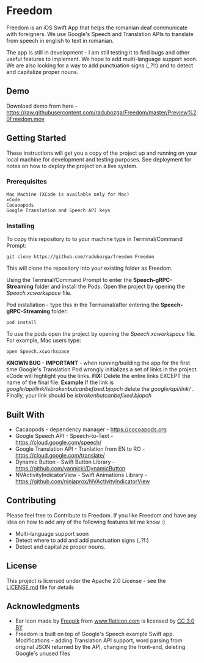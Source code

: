 # Freedom

Freedom is an iOS Swift App that helps the romanian deaf communicate with foreigners. We use Google's Speech and Translation APIs to translate from speech in english to text in romanian.

The app is still in development - I am still testing it to find bugs and other useful features to implement. 
We hope to add multi-language support soon. We are also looking for a way to add punctuation signs (,.?!:) and to detect and capitalize proper nouns. 

## Demo
Download demo from here - https://raw.githubusercontent.com/radubozga/Freedom/master/Preview%20Freedom.mov

## Getting Started

These instructions will get you a copy of the project up and running on your local machine for development and testing purposes. See deployment for notes on how to deploy the project on a live system.


### Prerequisites

```
Mac Machine (XCode is available only for Mac)
xCode
Cacaoapods
Google Translation and Speech API keys
```

### Installing

To copy this repository to to your machine type in Terminal/Command Prompt:
```
git clone https://github.com/radubozga/freedom Freedom
```
This will clone the repository into your existing folder as Freedom.

Using the Terminal/Command Prompt to enter the **Speech-gRPC-Streaming** folder and install the Pods. Open the project by opening the *Speech.xcworkspace* file. 

Pod installation - type this in the Termainal/after entering the **Speech-gRPC-Streaming** folder:
```
pod install
```
To use the pods open the project by opening the *Speech.xcworkspace* file. For example, Mac users type:
```
open Speech.xcworkspace
```
**KNOWN BUG - IMPORTANT** - when running/building the app  for the first time Google's Translation Pod wrongly initializes a set of links in the project. xCode will highlight you the links. 
**FIX:** Delete the entire links EXCEPT the name of the final file.
**Example** If the link is *google/api/link/isbrokenbutcanbefixed.bjopch* delete the *google/api/link/* . Finally, your link should be *isbrokenbutcanbefixed.bjopch*

## Built With

* Cacaopods - dependency manager - https://cocoapods.org
* Google Speech API - Speech-to-Text - https://cloud.google.com/speech/
* Google Translation API - Tranlation from EN to RO - https://cloud.google.com/translate/
* Dynamic Button - Swift Button Library - https://github.com/yannickl/DynamicButton
* NVActivityIndicatorView - Swift Animations Library - https://github.com/ninjaprox/NVActivityIndicatorView

## Contributing

Please feel free to Contribute to Freedom.
If you like Freedom and have any idea on how to add any of the following features let me know :) 
* Multi-language support soon
* Detect where to add and add punctuation signs (,.?!:)
* Detect and capitalize proper nouns. 


## License

This project is licensed under the Apache 2.0 License - see the [LICENSE.md](LICENSE.md) file for details

## Acknowledgments

* <div>Ear Icon made by <a href="http://www.freepik.com" title="Freepik">Freepik</a> from <a href="https://www.flaticon.com/" title="Flaticon">www.flaticon.com</a> is licensed by <a href="http://creativecommons.org/licenses/by/3.0/" title="Creative Commons BY 3.0" target="_blank">CC 3.0 BY</a></div>
* Freedom is built on top of Google's Speech example Swift app. Modifications - adding Translation API support, word parsing from original JSON returned by the API, changing the front-end, deleting Google's unused files
